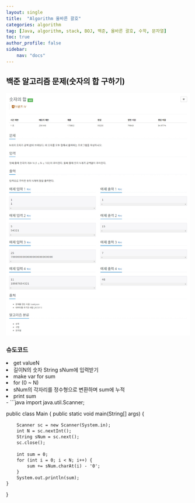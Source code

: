 ```yaml
---
layout: single
title:  "Algorithm 올바른 괄호"
categories: algorithm
tag: [Java, algorithm, stack, BOJ, 백준, 올바른 괄호, 수학, 문자열]
toc: true
author_profile: false
sidebar:
    nav: "docs"
---
```

## 백준 알고리즘 문제(숫자의 합 구하기)

  ![숫자의 합 구하기](/assets/img/BOJ11720.jpg)

### 슈도코드
<li>get valueN</li>
<li>길이N의 숫자 String sNum에 입력받기</li>
<li>make var for sum</li>
<li>for (0 ~ N)</li>
<li>sNum의 각자리를 정수형으로 변환하며 sum에 누적</li>
<li>print sum</li>
-  
```java
import java.util.Scanner;

public class Main {
    public static void main(String[] args) {

        Scanner sc = new Scanner(System.in);
        int N = sc.nextInt();
        String sNum = sc.next();
        sc.close();

        int sum = 0;
        for (int i = 0; i < N; i++) {
            sum += sNum.charAt(i) - '0';
        }
        System.out.println(sum);
    }
}
```
